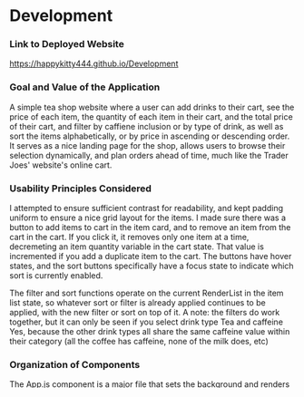 # Development

### Link to Deployed Website
https://happykitty444.github.io/Development

### Goal and Value of the Application
A simple tea shop website where a user can add drinks to their cart, see the price of each item, the quantity of each item in their cart, and the total price of their cart, and filter by caffiene inclusion or by type of drink, as well as sort the items alphabetically, or by price in ascending or descending order. It serves as a nice landing page for the shop, allows users to browse their selection dynamically, and plan orders ahead of time, much like the Trader Joes' website's online cart.

### Usability Principles Considered
I attempted to ensure sufficient contrast for readability, and kept padding uniform to ensure a nice grid layout for the items. I made sure there was a button to add items to cart in the item card, and to remove an item from the cart in the cart. If you click it, it removes only one item at a time, decremeting an item quantity variable in the cart state. That value is incremented if you add a duplicate item to the cart. The buttons have hover states, and the sort buttons specifically have a focus state to indicate which sort is currently enabled.

The filter and sort functions operate on the current RenderList in the item list state, so whatever sort or filter is already applied continues to be applied, with the new filter or sort on top of it. A note: the filters do work together, but it can only be seen if you select drink type Tea and caffeine Yes, because the other drink types all share the same caffeine value within their category (all the coffee has caffeine, none of the milk does, etc)

### Organization of Components
The App.js component is a major file that sets the background and renders a MainItems component. This component holds the item data, the cartItems array state, the cartQuantities array state, and all of the functions relating to adding, removing, filtering, and sorting these arrays. It also renders a column whose first item is a Filters component containing titles and buttons to trigger the different filters and sorts. It renders the cart below that in the column, and then renders a second column containing the list of Items for purchase.

### How Data is Passed Down Through Components
The MainItems component renders the item list by mapping them to a TeaItem component, which takes the attributes (name, image, description, containsCaffeine, drinktype, and price) as fields in an item prop and the addToCart function as props, and renders one item card using that information. It also renders the Filters component, which takes the filtering, sorting, and resetting functions MainItems as props so that it can call them on button click as it renders the filter component.

### How the User Triggers State Changes
The user triggers state changes by:
  Clicking on a filter button, which filters the current new RenderList state array for matching items and sets the new RenderList state array to be that array, which is the array mapped to the TeaItem components to be rendered
  Clicking on a sort button, which sorts and sets the current new RenderList state array by a certain criteria
  Adding an item to cart, which adds the item to a CartItems state which is mapped to cart items to be rendered, and adds 1 or increments the quantity of that index in the CartQuatities state array, which is mapped to the cart items' quantities
  Removing an item from the cart, which exactly reverses adding an item to the cart
